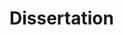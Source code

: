 <h1>Dissertation</h1>
<object data="../assets/path/to/document.pdf" width="1000" height="1000" type='application/pdf'></object>
